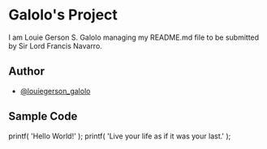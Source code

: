 # Galolo's Project
I am Louie Gerson S. Galolo managing my README.md file to be submitted by Sir Lord Francis Navarro.
## Author
- [@louiegerson_galolo]( https://github.com/notloweee)
## Sample Code
printf( 'Hello World!' );
printf( 'Live your life as if it was your last.' );

